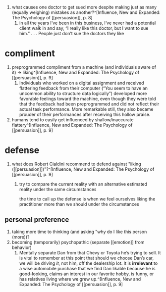1. what causes one doctor to get sued more despite making just as many (equally weighing) mistakes as another?^[Influence, New and Expanded: The Psychology of [[persuasion]], p. 8]
	1. in all the years I’ve been in this business, I’ve never had a potential client walk in and say, “I really like this doctor, but I want to sue him.” . . . People just don’t sue the doctors they like

# compliment
1. preprogrammed compliment from a machine (and individuals aware of it) → liking^[Influence, New and Expanded: The Psychology of [[persuasion]], p. 9]
	1. Individuals who worked on a digital assignment and received flattering feedback from their computer (“You seem to have an uncommon ability to structure data logically”) developed more favorable feelings toward the machine, even though they were told that the feedback had been preprogrammed and did not reflect their actual task performance. More remarkable still, they also became prouder of their performances after receiving this hollow praise.
2. humans tend to easily get influenced by shallow/inaccurate flattery^[Influence, New and Expanded: The Psychology of [[persuasion]], p. 9]

# defense
1. what does Robert Cialdini recommend to defend against "liking ([[persuasion]])"?^[Influence, New and Expanded: The Psychology of [[persuasion]], p. 9]
	1. try to compare the current reality with an alternative estimated reality under the same circumstances
		
		the time to call up the defense is when we feel ourselves liking the practitioner more than we should under the circumstances
## personal preference
1. taking more time to thinking (and asking "why do I like this person (more))?
2. becoming (temporarily) psychopathic (separate [[emotion]] from behavior)
	1. Mentally separate Dan from that Chevy or Toyota he’s trying to sell. It is vital to remember at this point that should we choose Dan’s car, we will be driving _it_, not him, off the dealership lot. It is **irrelevant** to a wise automobile purchase that we find Dan likable because he is good-looking, claims an interest in our favorite hobby, is funny, or has relatives living where we grew up.^[Influence, New and Expanded: The Psychology of [[persuasion]], p. 9]